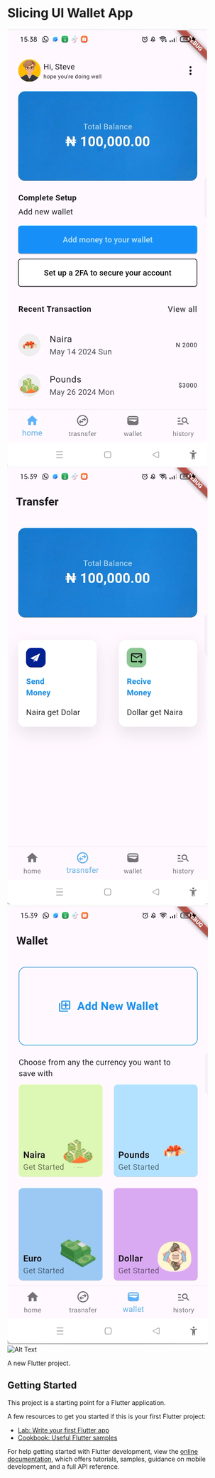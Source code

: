 # Slicing UI Wallet App

![Alt Text](assets/github/1.png) <br>
![Alt Text](assets/github/2.png) <br>
![Alt Text](assets/github/3.png) <br>
![Alt Text](assets/github/4.png) <br>  


A new Flutter project.

## Getting Started





This project is a starting point for a Flutter application.

A few resources to get you started if this is your first Flutter project:

- [Lab: Write your first Flutter app](https://docs.flutter.dev/get-started/codelab)
- [Cookbook: Useful Flutter samples](https://docs.flutter.dev/cookbook)

For help getting started with Flutter development, view the
[online documentation](https://docs.flutter.dev/), which offers tutorials,
samples, guidance on mobile development, and a full API reference.
